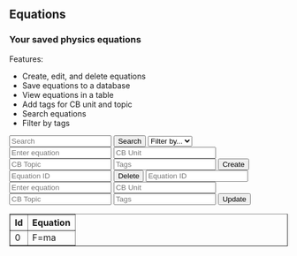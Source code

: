 <head>
	<script src="https://ajax.googleapis.com/ajax/libs/jquery/3.6.1/jquery.min.js"></script>
</head>

## Equations

<h3>Your saved physics equations</h3>

Features:
- Create, edit, and delete equations
- Save equations to a database
- View equations in a table
- Add tags for CB unit and topic
- Search equations
- Filter by tags

<!-- Create inputs for search and filter -->

<input id="search" placeholder="Search">
<button onclick="search()">Search</button>
<select id="filter">
	<option>Filter by...</option>
	<option>Test tag</option>
</select>

<!-- Create inputs for CRUD -->

<input id="equation" placeholder="Enter equation">
<input id="cbunit" placeholder="CB Unit">
<input id="cbtopic" placeholder="CB Topic">
<input id="tags" placeholder="Tags">
<button onclick="">Create</button>

<input id="deleteid" placeholder="Equation ID">
<button onclick="">Delete</button>

<input id="updateid" placeholder="Equation ID">
<input id="updateequation" placeholder="Enter equation">
<input id="updatecbunit" placeholder="CB Unit">
<input id="updatecbtopic" placeholder="CB Topic">
<input id="updatetags" placeholder="Tags">
<button onclick="">Update</button>

<!-- Create table to display equations -->

<table id="equationsTable" border="1" style="border-collapse: collapse;">
		<tr>
				<th>Id</th>
				<th>Equation</th>
				<!-- <th>CB Unit</th> -->
				<!-- <th>CB Topic</th> -->
				<!-- <th>Tags</th> -->
		</tr>
		<tr>
				<td>0</td>
				<td>F=ma</td>
				<!-- <td>1</td> -->
				<!-- <td>1.1 Newton's Laws</td> -->
				<!-- <td>physics, newton's laws, force, mass, acceleration</td> -->
		</tr>
</table>

<!-- Create script to handle CRUD -->

<script>
	// fetch from database
	const resultContainer = document.getElementById("equationsTable");

	const equation_url = "https://hetvitrivedi.tk/api/equation";
	const person_url = "https://hetvitrivedi.tk/api/person";
	
	// TODO: get person id from person database
	const person_id = 36; // tester for now

	const get_url = equation_url + "/" + person_id;

	// prepare fetch GET options
	const options = {
    method: 'GET', // *GET, POST, PUT, DELETE, etc.
    mode: 'cors', // no-cors, *cors, same-origin
    cache: 'default', // *default, no-cache, reload, force-cache, only-if-cached
    credentials: 'same-origin', // include, same-origin, omit
    headers: {
      'Content-Type': 'application/json'
      // 'Content-Type': 'application/x-www-form-urlencoded',
    },
  };
  // prepare fetch PUT options, clones with JS Spread Operator (...)
  const post_options = {...options, method: 'POST'}; // clones and replaces method

	// fetch equations
	fetch(get_url, options)
    // response is a RESTful "promise" on any successful fetch
    .then(response => {
      // check for response errors
      if (response.status !== 200) {
        error('GET API response failure: ' + response.status);
        return;
      }
      // valid response will have JSON data
      response.json().then(data => {
        console.log(data);
				// TODO: display data in table
				// add 'text' to equation table
				for (let i = 0; i < data.length; i++) {
					let row = resultContainer.insertRow(i+1);
					let id = row.insertCell(0);
					let equation = row.insertCell(1);
					// let cbunit = row.insertCell(2);
					// let cbtopic = row.insertCell(3);
					// let tags = row.insertCell(4);
					id.innerHTML = data[i].id;
					equation.innerHTML = data[i].text;
					// cbunit.innerHTML = data[i].cbunit;
					// cbtopic.innerHTML = data[i].cbtopic;
					// tags.innerHTML = data[i].tags;
				}
			});
		})
		// catch fetch errors (ie Nginx ACCESS to server blocked)
  .catch(err => {
  	error(err + " " + get_url);
		console.log(err);
  });

</script>